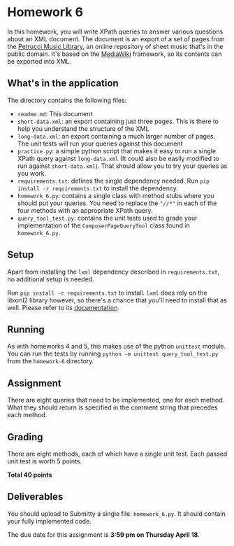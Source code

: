 # Homework 6

In this homework, you will write XPath queries to answer various questions about an XML document. The document is an export of a set of pages from the [Petrucci Music Library](https://imslp.org/), an online repository of sheet music that's in the public domain. It's based on the [MediaWiki](https://www.mediawiki.org/wiki/MediaWiki) framework, so its contents can be exported into XML.

## What's in the application

The directory contains the following files:

- `readme.md`: This document
- `short-data.xml`: an export containing just three pages. This is there to help you understand the structure of the XML
- `long-data.xml`: an export containing a much larger number of pages. The unit tests will run your queries against this document
- `practice.py`: a simple python script that makes it easy to run a single XPath query against `long-data.xml` (It could also be easily modified to run against `short-data.xml`). That should allow you to try your queries as you work.
- `requirements.txt`: defines the single dependency needed. Run `pip install -r requirements.txt` to install the dependency.
- `homework_6.py`: contains a single class with method stubs where you should put your queries. You need to replace the `"//*"` in each of the four methods with an appropriate XPath query.
- `query_tool_test.py`: contains the unit tests used to grade your implementation of the `ComposerPageQueryTool` class found in `homework_6.py`.

## Setup

Apart from installing the `lxml` dependency described in `requirements.txt`, no additional setup is needed.

Run `pip install -r requirements.txt` to install. `lxml` does rely on the libxml2 library however, so there's a chance that you'll need to install that as well. Please refer to its [documentation](https://lxml.de/installation.html).

## Running

As with homeworks 4 and 5, this makes use of the python `unittest` module. You can run the tests by running `python -m unittest query_tool_test.py` from the `homework-6` directory. 

## Assignment

There are eight queries that need to be implemented, one for each method. What they should return is specified in the comment string that precedes each method.

## Grading

There are eight methods, each of which have a single unit test. Each passed unit test is worth 5 points.

**Total 40 points**

## Deliverables

You should upload to Submitty a single file: `homework_6.py`. It should contain your fully implemented code.

The due date for this assignment is **3:59 pm on Thursday April 18**.